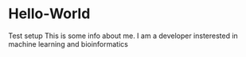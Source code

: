 # Hello-World
Test setup 
This is some info about me. I am a developer insterested in machine learning and bioinformatics

